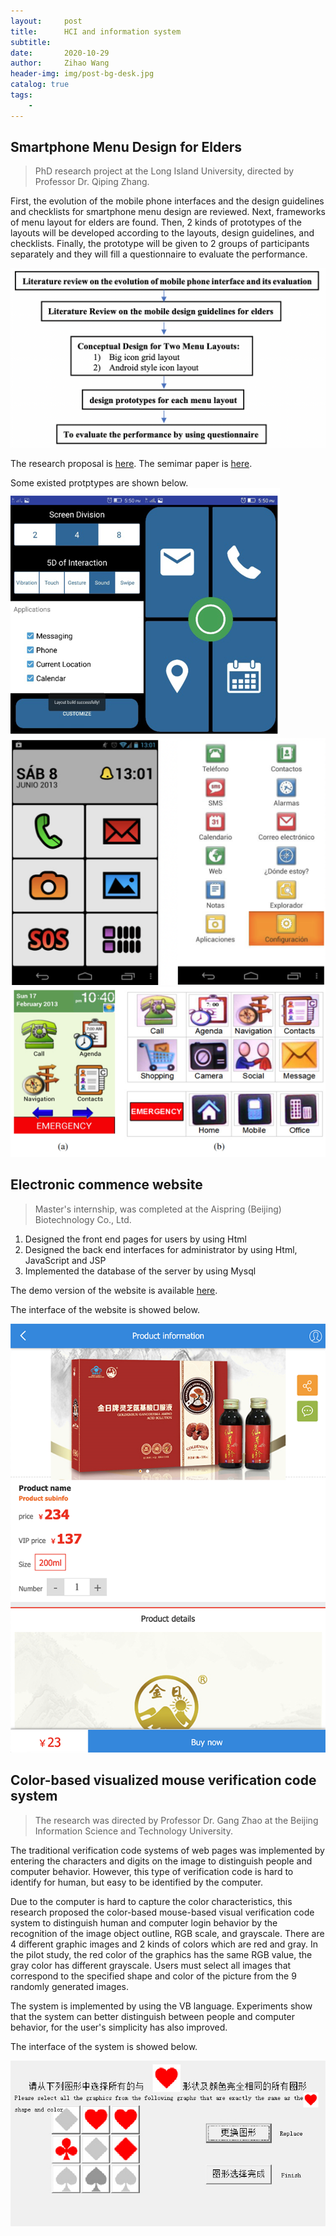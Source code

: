 ```yaml
---
layout:     post
title:      HCI and information system
subtitle:   
date:       2020-10-29
author:     Zihao Wang
header-img: img/post-bg-desk.jpg
catalog: true
tags:
    - 
---
```

## Smartphone Menu Design for Elders
>PhD research project at the Long Island University, directed by Professor Dr. Qiping Zhang.

First, the evolution of the mobile phone interfaces and the design guidelines and checklists for smartphone menu design are reviewed. Next, frameworks of menu layout for elders are found. Then, 2 kinds of prototypes of the layouts will be developed according to the layouts, design guidelines, and checklists. Finally, the prototype will be given to 2 groups of participants separately and they will fill a questionnaire to evaluate the performance.

![](https://github.com/wangzh3/wangzh3.github.io/blob/master/upload/elder%20phone%20process.png?raw=true)

The research proposal is [here](https://github.com/wangzh3/wangzh3.github.io/blob/master/upload/Zihao_805_proposal_v2.pdf).
The semimar paper is [here](https://github.com/wangzh3/wangzh3.github.io/blob/master/upload/Wang%20Zihao%20801%20Seminar%20Paper.pdf).

Some existed protptypes are shown below.
![](https://github.com/wangzh3/wangzh3.github.io/blob/master/upload/Blindsense.png?raw=true)
![](https://raw.githubusercontent.com/wangzh3/wangzh3.github.io/master/upload/elder%20prototype1.png)
![](https://github.com/wangzh3/wangzh3.github.io/blob/master/upload/elder%20prototype2.png?raw=true)

## Electronic commence website

>Master's internship, was completed at the Aispring (Beijing) Biotechnology Co., Ltd.

1. Designed the front end pages for users by using Html<br>
2. Designed the back end interfaces for administrator by using Html, JavaScript and JSP<br>
3. Implemented the database of the server by using Mysql

The demo version of the website is available [here](https://wangzh3.github.io/jinananhao/home.html).

The interface of the website is showed below.

![](https://github.com/wangzh3/wangzh3.github.io/blob/master/upload/jnah.png?raw=true)

## Color-based visualized mouse verification code system

>The research was directed by Professor Dr. Gang Zhao at the Beijing Information Science and Technology University.

The traditional verification code systems of web pages was implemented by entering the characters and digits on the image to distinguish people and computer behavior. However, this type of verification code is hard to identify for human, but easy to be identified by the computer.

Due to the computer is hard to capture the color characteristics, this research proposed the color-based mouse-based visual verification code system to distinguish human and computer login behavior by the recognition of the image object outline, RGB scale, and grayscale. There are 4 different graphic images and 2 kinds of colors which are red and gray. In the pilot study, the red color of the graphics has the same RGB value, the gray color has different grayscale. Users must select all images that correspond to the specified shape and color of the picture from the 9 randomly generated images.

The system is implemented by using the VB language. Experiments show that the system can better distinguish between people and computer behavior, for the user's simplicity has also improved.

The interface of the system is showed below.

![](https://raw.githubusercontent.com/wangzh3/wangzh3.github.io/master/upload/code.jpg)